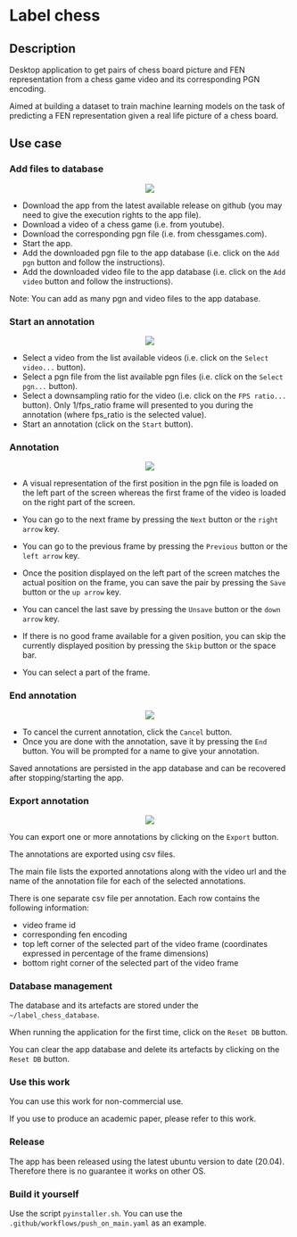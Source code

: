 # Label chess

## Description

Desktop application to get pairs of chess board picture and FEN representation from a chess game video and its corresponding PGN encoding.

Aimed at building a dataset to train machine learning models on the task of predicting a FEN representation given a real life picture of a chess board.

## Use case


### Add files to database

<div align='center'>
<img src="gifs/demo0.gif"></img>
</div>

* Download the app from the latest available release on github (you may need to give the execution rights to the app file).
* Download a video of a chess game (i.e. from youtube).
* Download the corresponding pgn file (i.e. from chessgames.com).
* Start the app.
* Add the downloaded pgn file to the app database (i.e. click on the ``Add pgn`` button and follow the instructions).
* Add the downloaded video file to the app database (i.e. click on the ``Add video`` button and follow the instructions).

Note: You can add as many pgn and video files to the app database.



### Start an annotation

<div align='center'>
<img src="gifs/demo1.gif"></img>
</div>

* Select a video from the list available videos (i.e. click on the ``Select video...`` button).
* Select a pgn file from the list available pgn files (i.e. click on the ``Select pgn...`` button).
* Select a downsampling ratio for the video (i.e. click on the ``FPS ratio...`` button). Only 1/fps_ratio frame will presented to you during the annotation (where fps_ratio is the selected value).
*  Start an annotation (click on the ``Start`` button).


### Annotation

<div align='center'>
<img src="gifs/demo2.gif"></img>
</div>

* A visual representation of the first position in the pgn file is loaded on the left part of the screen whereas the first frame of the video is loaded on the right part of the screen.

* You can go to the next frame by pressing the ``Next`` button or the ``right arrow`` key.
* You can go to the previous frame by pressing the ``Previous`` button or the ``left arrow`` key.
* Once the position displayed on the left part of the screen matches the actual position on the frame, you can save the pair by pressing the ``Save`` button or the ``up arrow`` key.
* You can cancel the last save by pressing the ``Unsave`` button or the ``down arrow`` key.
* If there is no good frame available for a given position, you can skip the currently displayed position by pressing the ``Skip`` button or the space bar.
* You can select a part of the frame.

### End annotation

<div align='center'>
<img src="gifs/demo3.gif"></img>
</div>

* To cancel the current annotation, click the ``Cancel`` button.
* Once you are done with the annotation, save it by pressing the ``End`` button. You will be prompted for a name to give your annotation.

Saved annotations are persisted in the app database and can be recovered after stopping/starting the app.

### Export annotation


<div align='center'>
<img src="gifs/demo4.gif"></img>
</div> 


You can export one or more annotations by clicking on the ``Export`` button.

The annotations are exported using csv files.

The main file lists the exported annotations along with the video url and the name of the annotation file for each of the selected annotations.

There is one separate csv file per annotation. Each row contains the following information:

* video frame id
* corresponding fen encoding
* top left corner of the selected part of the video frame (coordinates expressed in percentage of the frame dimensions)
* bottom right corner of the selected part of the video frame


### Database management

The database and its artefacts are stored under the ``~/label_chess_database``.

When running the application for the first time, click on the ``Reset DB`` button.

You can clear the app database and delete its artefacts by clicking on the ``Reset DB`` button.



### Use this work

You can use this work for non-commercial use.

If you use to produce an academic paper, please refer to this work.


### Release

The app has been released using the latest ubuntu version to date (20.04). Therefore there is no guarantee it works on other OS.

### Build it yourself

Use the script ``pyinstaller.sh``. You can use the ``.github/workflows/push_on_main.yaml`` as an example.